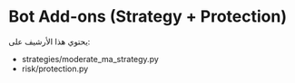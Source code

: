 # Bot Add-ons (Strategy + Protection)

يحتوي هذا الأرشيف على:
- strategies/moderate_ma_strategy.py
- risk/protection.py
